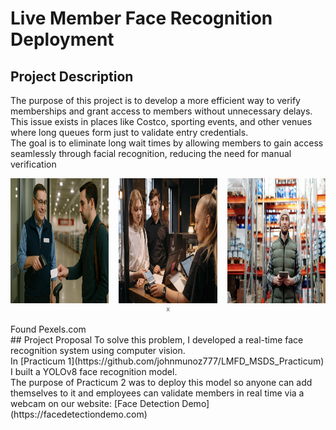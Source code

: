 # Live Member Face Recognition Deployment
## Project Description
The purpose of this project is to develop a more efficient way to verify memberships and grant access to members without unnecessary delays. <br>
This issue exists in places like Costco, sporting events, and other venues where long queues form just to validate entry credentials.<br>
The goal is to eliminate long wait times by allowing members to gain access seamlessly through facial recognition, reducing the need for manual verification
<!-- 3‑column CSS grid. Fill in as many <figure> blocks as you have images. -->
<div style="display: grid; grid-template-columns: repeat(3, 1fr); gap: 1rem; justify-items: center;">
  <figure style="margin: 0; text-align: center;">
    <img src="images/costco_use.png" alt="Members Example 1" width="300" height="200" />
    <figcaption style="font-size: 0.75em; color: #555;"></figcaption>
  </figure>
  <figure style="margin: 0; text-align: center;">
    <img src="images/costco_use_two.jpg" alt="Members Example 2" width="300" height="200" />
    <figcaption style="font-size: 0.75em; color: #555;">x</figcaption>
  </figure>
  <figure style="margin: 0; text-align: center;">
    <img src="images/costco_use_three.jpg" alt="Members Example 3" width="300" height="200" />
    <figcaption style="font-size: 0.75em; color: #555;"></figcaption>
  </figure>
  <!-- Duplicate or add more <figure> blocks here for a full 3×3 grid -->
</div>
<br>
Found Pexels.com <br>
## Project Proposal  
To solve this problem, I developed a real-time face recognition system using computer vision.<br>
In [Practicum 1](https://github.com/johnmunoz777/LMFD_MSDS_Practicum) I built a YOLOv8 face recognition model.<br>
The purpose of Practicum 2 was to deploy this model so anyone can add themselves to it and  
employees can validate members in real time via a webcam on our website: [Face Detection Demo](https://facedetectiondemo.com)
